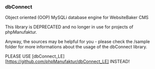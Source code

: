### dbConnect

Object oriented (OOP) MySQLi database engine for WebsiteBaker CMS

This library is DEPRECATED and no longer in use for projects of phpManufaktur. 

Anyway, the sources may be helpful for you - please check the /sample folder for more informations about the usage of the dbConnect library.

PLEASE USE [dbConnect_LE] [https://github.com/phpManufaktur/dbConnect_LE] INSTEAD!